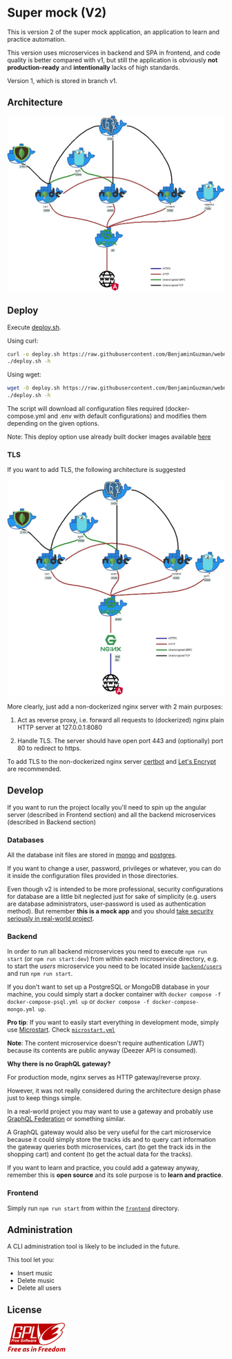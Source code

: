 # Super mock (V2)

This is version 2 of the super mock application, an application to learn and practice automation.

This version uses microservices in backend and SPA in frontend, and code quality is better compared with v1,
but still the application is obviously **not production-ready** and **intentionally** lacks of high standards.

Version 1, which is stored in branch v1.

## Architecture

![Architecture](docs/arch.jpg)

## Deploy

Execute [deploy.sh](deploy.sh).

Using curl:

```bash
curl -o deploy.sh https://raw.githubusercontent.com/BenjaminGuzman/webmock/v2/deploy.sh && chmod u+x deploy.sh
./deploy.sh -h
```

Using wget:

```bash
wget -O deploy.sh https://raw.githubusercontent.com/BenjaminGuzman/webmock/v2/deploy.sh && chmod u+x deploy.sh
./deploy.sh -h
```

The script will download all configuration files required (docker-compose.yml and .env with default configurations)
and modifies them depending on the given options.

Note: This deploy option use already built docker images available [here](https://hub.docker.com/u/guzmanbenjamin)

### TLS

If you want to add TLS, the following architecture is suggested

![TLS Architecture](docs/arch-tls.jpg)

More clearly, just add a non-dockerized nginx server with 2 main purposes:

1. Act as reverse proxy, i.e. forward all requests to (dockerized) nginx plain HTTP server at 127.0.0.1:8080

2. Handle TLS. The server should have open port 443 and (optionally) port 80 to redirect to https.

To add TLS to the non-dockerized nginx server [certbot](https://certbot.eff.org/) and 
[Let's Encrypt](https://letsencrypt.org/) are recommended.

## Develop

If you want to run the project locally you'll need to spin up the angular server (described in Frontend section) and 
all the backend microservices (described in Backend section)

### Databases

All the database init files are stored in [mongo](mongo) and [postgres](postgres).

If you want to change a user, password, privileges or whatever, you can do it inside the configuration files provided
in those directories.

Even though v2 is intended to be more professional, security configurations for database are a little bit neglected
just for sake of simplicity (e.g. users are database administrators, user-password is used as authentication method).
But remember **this is a mock app** and you should <u>take security seriously in real-world project</u>.

### Backend

In order to run all backend microservices you need to execute `npm run start` (or `npm run start:dev`) from within each
microservice directory, e.g. to start the _users_ microservice you need to be located inside 
[`backend/users`](backend/users) and run `npm run start`.

If you don't want to set up a PostgreSQL or MongoDB database in your machine, you could simply start a docker
container with `docker compose -f docker-compose-psql.yml up` or `docker compose -f docker-compose-mongo.yml up`.

**Pro tip**: If you want to easily start everything in development mode, simply use
[Microstart](https://github.com/BenjaminGuzman/microstart). Check [`microstart.yml`](microstart.yml)

**Note**: The content microservice doesn't require authentication (JWT) because its contents are public anyway
(Deezer API is consumed).

**Why there is no GraphQL gateway?**

For production mode, nginx serves as HTTP gateway/reverse proxy.

However, it was not really considered during the architecture design phase just to keep things simple.

In a real-world project you may want to use a gateway and probably use 
[GraphQL Federation](https://www.apollographql.com/docs/federation) or something similar.

A GraphQL gateway would also be very useful for the cart microservice because it could simply store the tracks ids and
to query cart information the gateway queries both microservices, cart (to get the track ids in the shopping cart) and
content (to get the actual data for the tracks).

If you want to learn and practice, you could add a gateway anyway, remember this is **open source** and its sole
purpose is to **learn and practice**.

### Frontend

Simply run `npm run start` from within the [`frontend`](frontend) directory.

## Administration

A CLI administration tool is likely to be included in the future.

This tool let you:

- Insert music
- Delete music
- Delete all users

## License

![GPLv3](gplv3.png)

